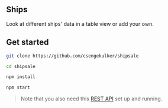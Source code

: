 ## Ships

Look at different ships' data in a table view or add your own.

## Get started

```bash
git clone https://github.com/csengekulker/shipsale
```

```bash
cd shipsale
```

```bash
npm install
```

```bash
npm start
```

> Note that you also need this [REST API](https://github.com/oktat/shipsale) set up and running.